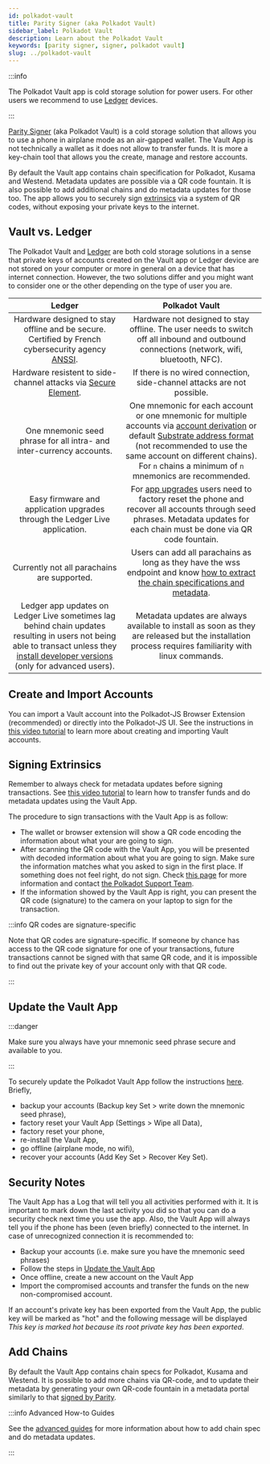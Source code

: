 ```yaml
---
id: polkadot-vault
title: Parity Signer (aka Polkadot Vault)
sidebar_label: Polkadot Vault
description: Learn about the Polkadot Vault
keywords: [parity signer, signer, polkadot vault]
slug: ../polkadot-vault
---
```


:::info

The Polkadot Vault app is cold storage solution for power users. For other users we recommend to use
[Ledger](./ledger.md) devices.

:::

[Parity Signer](https://www.parity.io/technologies/signer) (aka Polkadot Vault) is a cold storage
solution that allows you to use a phone in airplane mode as an air-gapped wallet. The Vault App is
not technically a wallet as it does not allow to transfer funds. It is more a key-chain tool that
allows you the create, manage and restore accounts.

By default the Vault app contains chain specification for Polkadot, Kusama and Westend. Metadata
updates are possible via a QR code fountain. It is also possible to add additional chains and do
metadata updates for those too. The app allows you to securely sign
[extrinsics](../learn/learn-extrinsics.md) via a system of QR codes, without exposing your private
keys to the internet.

## Vault vs. Ledger

The Polkadot Vault and [Ledger](./ledger.md) are both cold storage solutions in a sense that private
keys of accounts created on the Vault app or Ledger device are not stored on your computer or more
in general on a device that has internet connection. However, the two solutions differ and you might
want to consider one or the other depending on the type of user you are.

|                                                                                                              Ledger                                                                                                               |                                                                                                                                                                            Polkadot Vault                                                                                                                                                                            |
| :-------------------------------------------------------------------------------------------------------------------------------------------------------------------------------------------------------------------------------: | :------------------------------------------------------------------------------------------------------------------------------------------------------------------------------------------------------------------------------------------------------------------------------------------------------------------------------------------------------------------: |
|                Hardware designed to stay offline and be secure. Certified by French cybersecurity agency [ANSSI](https://www.ssi.gouv.fr/en/cybersecurity-in-france/the-national-cybersecurity-agency-of-france/).                |                                                                                                              Hardware not designed to stay offline. The user needs to switch off all inbound and outbound connections (network, wifi, bluetooth, NFC).                                                                                                               |
|                                    Hardware resistent to side-channel attacks via [Secure Element](https://www.ledger.com/academy/security/the-secure-element-whistanding-security-attacks/).                                     |                                                                                                                                               If there is no wired connection, side-channel attacks are not possible.                                                                                                                                                |
|                                                                               One mnemonic seed phrase for all intra- and inter-currency accounts.                                                                                | One mnemonic for each account or one mnemonic for multiple accounts via [account derivation](../learn/learn-account-advanced.md#derivation-paths) or default [Substrate address format](../learn/learn-account-advanced.md#address-format) (not recommended to use the same account on different chains). For `n` chains a minimum of `n` mnemonics are recommended. |
|                                                                            Easy firmware and application upgrades through the Ledger Live application.                                                                            |                                                                                  For [app upgrades](#update-the-vault-app) users need to factory reset the phone and recover all accounts through seed phrases. Metadata updates for each chain must be done via QR code fountain.                                                                                   |
|                                                                                            Currently not all parachains are supported.                                                                                            |                                                                                                           Users can add all parachains as long as they have the wss endpoint and know [how to extract the chain specifications and metadata](#add-chains).                                                                                                           |
| Ledger app updates on Ledger Live sometimes lag behind chain updates resulting in users not being able to transact unless they [install developer versions](./ledger.md#install-the-developer-release) (only for advanced users). |                                                                                                         Metadata updates are always available to install as soon as they are released but the installation process requires familiarity with linux commands.                                                                                                         |

## Create and Import Accounts

You can import a Vault account into the Polkadot-JS Browser Extension (recommended) or directly into
the Polkadot-JS UI. See the instructions in [this video tutorial](https://youtu.be/hgv1R9mPEXw) to
learn more about creating and importing Vault accounts.

## Signing Extrinsics

Remember to always check for metadata updates before signing transactions. See
[this video tutorial](https://youtu.be/gbvrHzr4EDY) to learn how to transfer funds and do metadata
updates using the Vault App.

The procedure to sign transactions with the Vault App is as follow:

- The wallet or browser extension will show a QR code encoding the information about what your are
  going to sign.
- After scanning the QR code with the Vault App, you will be presented with decoded information
  about what you are going to sign. Make sure the information matches what you asked to sign in the
  first place. If something does not feel right, do not sign. Check
  [this page](../learn/learn-extrinsics.md#corrupted-qr-code-parity-signer) for more information and
  contact [the Polkadot Support Team](https://support.polkadot.network/support/home).
- If the information showed by the Vault App is right, you can present the QR code (signature) to
  the camera on your laptop to sign for the transaction.

:::info QR codes are signature-specific

Note that QR codes are signature-specific. If someone by chance has access to the QR code signature
for one of your transactions, future transactions cannot be signed with that same QR code, and it is
impossible to find out the private key of your account only with that QR code.

:::

## Update the Vault App

:::danger

Make sure you always have your mnemonic seed phrase secure and available to you.

:::

To securely update the Polkadot Vault App follow the instructions
[here](https://paritytech.github.io/parity-signer/tutorials/Upgrading.html). Briefly,

- backup your accounts (Backup key Set > write down the mnemonic seed phrase),
- factory reset your Vault App (Settings > Wipe all Data),
- factory reset your phone,
- re-install the Vault App,
- go offline (airplane mode, no wifi),
- recover your accounts (Add Key Set > Recover Key Set).

## Security Notes

The Vault App has a Log that will tell you all activities performed with it. It is important to mark
down the last activity you did so that you can do a security check next time you use the app. Also,
the Vault App will always tell you if the phone has been (even briefly) connected to the internet.
In case of unrecognized connection it is recommended to:

- Backup your accounts (i.e. make sure you have the mnemonic seed phrases)
- Follow the steps in [Update the Vault App](#update-the-vault-app)
- Once offline, create a new account on the Vault App
- Import the compromised accounts and transfer the funds on the new non-compromised account.

If an account's private key has been exported from the Vault App, the public key will be marked as
"hot" and the following message will be displayed _This key is marked hot because its root private
key has been exported_.

## Add Chains

By default the Vault App contains chain specs for Polkadot, Kusama and Westend. It is possible to
add more chains via QR-code, and to update their metadata by generating your own QR-code fountain in
a metadata portal similarly to that [signed by Parity](https://metadata.parity.io/#/polkadot).

:::info Advanced How-to Guides

See the [advanced guides](../learn/learn-vault-guides.md) for more information about how to add
chain spec and do metadata updates.

:::
